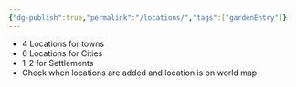 ```yaml
---
{"dg-publish":true,"permalink":"/locations/","tags":["gardenEntry"]}
---
```


- 4 Locations for towns
- 6 Locations for Cities
- 1-2 for Settlements
- Check when locations are added and location is on world map

